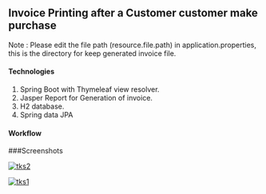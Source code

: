 ## Invoice Printing after a Customer customer make purchase

Note : Please edit the file path (resource.file.path) in application.properties, this is the directory for keep generated invoice file.
#### Technologies
1. Spring Boot with Thymeleaf view resolver.
2. Jasper Report for Generation of invoice.
3. H2 database.
4. Spring data JPA

#### Workflow

###Screenshots
               
   
<a href="https://ibb.co/0Q82myT"><img src="https://i.ibb.co/1bhQ7G1/tks2.png" alt="tks2" border="0"></a>

<a href="https://ibb.co/x3ZyLLM"><img src="https://i.ibb.co/hC0k99K/tks1.png" alt="tks1" border="0"></a>


